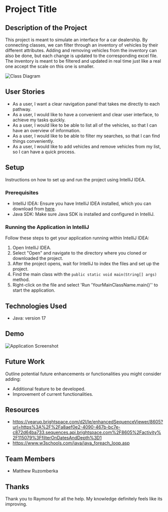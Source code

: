 # Project Title

## Description of the Project

This project is meant to simulate an interface for a car dealership. By connecting classes, we can filter through an inventory of vehicles by 
their different attributes. Adding and removing vehicles from the inventory can also be done, but each change is updated to the corresponding excel file. 
The inventory is meant to be filtered and updated in real time just like a real one accept the scale on this one is smaller. 

![Class Diagram](path/to/your/class_diagram.png)

## User Stories

- As a user, I want a clear navigation panel that takes me directly to each pathway.
- As a user, I would like to have a convenient and clear user interface, to achieve my tasks quickly.
- As a user, I would like to be able to list all of the vehicles, so that I can have an overview of information.
- As a user, I would like to be able to filter my searches, so that I can find things conveniently.
- As a user, I would like to add vehicles and remove vehicles from my list, so I can have a quick process.


## Setup

Instructions on how to set up and run the project using IntelliJ IDEA.

### Prerequisites

- IntelliJ IDEA: Ensure you have IntelliJ IDEA installed, which you can download from [here](https://www.jetbrains.com/idea/download/).
- Java SDK: Make sure Java SDK is installed and configured in IntelliJ.

### Running the Application in IntelliJ

Follow these steps to get your application running within IntelliJ IDEA:

1. Open IntelliJ IDEA.
2. Select "Open" and navigate to the directory where you cloned or downloaded the project.
3. After the project opens, wait for IntelliJ to index the files and set up the project.
4. Find the main class with the `public static void main(String[] args)` method.
5. Right-click on the file and select 'Run 'YourMainClassName.main()'' to start the application.

## Technologies Used

- Java: version 17

## Demo



![Application Screenshot](path/to/your/screenshot.png)

## Future Work

Outline potential future enhancements or functionalities you might consider adding:

- Additional feature to be developed.
- Improvement of current functionalities.

## Resources

- https://yearup.brightspace.com/d2l/le/enhancedSequenceViewer/8605?url=https%3A%2F%2Fa8aef0e2-4090-467b-bc7e-c872d64ba733.sequences.api.brightspace.com%2F8605%2Factivity%2F115079%3FfilterOnDatesAndDepth%3D1
- https://www.w3schools.com/java/java_foreach_loop.asp

## Team Members

- Matthew Ruzomberka


## Thanks

Thank you to Raymond for all the help. My knowledge definitely feels like its improving. 